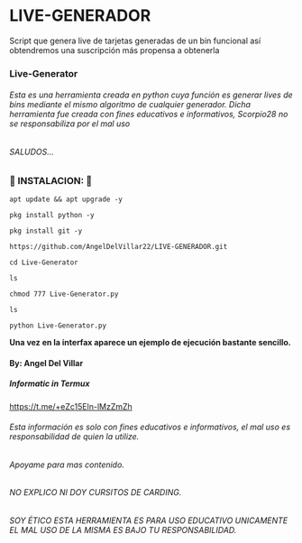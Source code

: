 # LIVE-GENERADOR
Script que genera live de tarjetas generadas de un bin funcional así obtendremos una suscripción más propensa a obtenerla
### Live-Generator

###### Esta es una herramienta creada en python cuya función es generar lives de bins mediante el mismo algoritmo de cualquier generador. Dicha herramienta fue creada con fines educativos e informativos, Scorpio28 no se responsabiliza por el mal uso

###### SALUDOS...


### 🔮 INSTALACION: 🔮

```
apt update && apt upgrade -y

pkg install python -y

pkg install git -y

https://github.com/AngelDelVillar22/LIVE-GENERADOR.git

cd Live-Generator

ls

chmod 777 Live-Generator.py

ls

python Live-Generator.py
```

__Una vez en la interfax aparece un ejemplo de ejecución bastante sencillo.__

#### By: Angel Del Villar

##### Informatic in Termux

https://t.me/+eZc15Eln-lMzZmZh


###### Esta información es solo con fines educativos e informativos, el mal uso es responsabilidad de quien la utilize.

###### Apoyame para mas contenido.


######  NO EXPLICO NI DOY CURSITOS DE CARDING.

###### SOY ÉTICO ESTA HERRAMIENTA  ES PARA USO EDUCATIVO UNICAMENTE EL MAL USO DE LA MISMA ES BAJO TU RESPONSABILIDAD.
